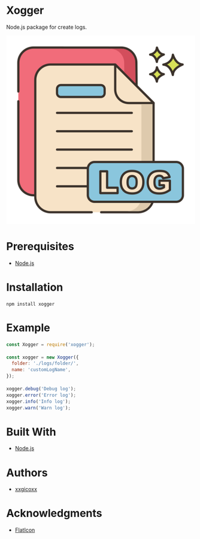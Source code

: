 # Xogger
Node.js package for create logs.

<p align="center">
  <img src="assets/imgs/xogger.png">
</p>

# Prerequisites
* [Node.js](https://nodejs.org/en/)

# Installation
````
npm install xogger
````

# Example
```javascript
const Xogger = require('xogger');

const xogger = new Xogger({
  folder: './logs/folder/',
  name: 'customLogName',
});

xogger.debug('Debug log');
xogger.error('Error log');
xogger.info('Info log');
xogger.warn('Warn log');
```

# Built With
* [Node.js](https://nodejs.org/en/)

# Authors
* [xxgicoxx](https://github.com/xxgicoxx)

# Acknowledgments
* [FlatIcon](https://www.flaticon.com/)